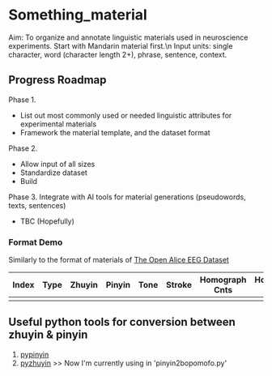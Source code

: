 # Something_material
Aim: To organize and annotate linguistic materials used in neuroscience experiments. Start with Mandarin material first.\n
Input units: single character, word (character length 2+), phrase, sentence, context.


## Progress Roadmap
Phase 1. 
 - List out most commonly used or needed linguistic attributes for experimental materials
 - Framework the material template, and the dataset format
 
Phase 2. 
 - Allow input of all sizes
 - Standardize dataset
 - Build

Phase 3. Integrate with AI tools for material generations (pseudowords, texts, sentences)
 - TBC (Hopefully)


### Format Demo
Similarly to the format of materials of [The Open Alice EEG Dataset](https://openneuro.org/datasets/ds002322/versions/1.0.4)

| Index | Type | Zhuyin | Pinyin | Tone | Stroke | Homograph Cnts | Homophone Cnts | Freq Char | Freq Word | POS | NOTE |
|-------|------|--------|--------|------|--------|----------------|----------------|-----------|-----------|-----|------|
|       |      |        |        |      |        |                |                |           |           |     |      |





## Useful python tools for conversion between zhuyin & pinyin
1. [pypinyin](https://www.readfog.com/a/1679197351046123520)
2. [pyzhuyin](https://pypi.org/project/pyzhuyin/) >> Now I'm currently using in 'pinyin2bopomofo.py'
